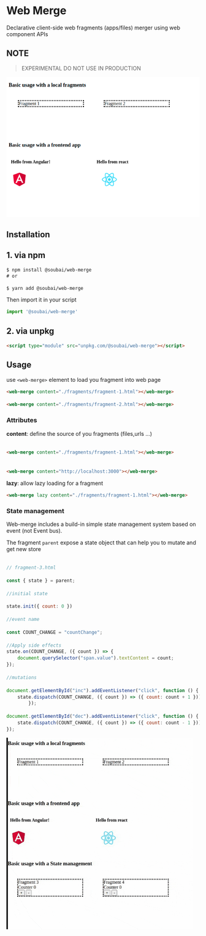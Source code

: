 # Web Merge

Declarative client-side web fragments (apps/files) merger using web component APIs

## NOTE
> EXPERIMENTAL DO NOT USE IN PRODUCTION


![](preview.png)



## Installation

## 1. via npm

```shell
$ npm install @soubai/web-merge
# or

$ yarn add @soubai/web-merge
```

Then import it in your script


```js
import '@soubai/web-merge'
```

## 2. via unpkg

```html
<script type="module" src="unpkg.com/@soubai/web-merge"></script>
```



## Usage

use `<web-merge>` element to load you fragment into web page

```html
<web-merge content="./fragments/fragment-1.html"></web-merge>

<web-merge content="./fragments/fragment-2.html"></web-merge>
```

### Attributes 

**content**: define the source of you fragments (files,urls ...)
```html

<web-merge content="./fragments/fragment-1.html"></web-merge>


<web-merge content="http://localhost:3000"></web-merge>

```


**lazy**: allow lazy loading for a fragment 

```html
<web-merge lazy content="./fragments/fragment-1.html"></web-merge>
```
### State management

Web-merge includes a build-in simple state management system based on event (not Event bus).

The fragment `parent` expose a state object that can help you to mutate and get new store 

```js
        
// fragment-3.html

const { state } = parent;

//initial state 

state.init({ count: 0 })

//event name 

const COUNT_CHANGE = "countChange";

//Apply side effects 
state.on(COUNT_CHANGE, ({ count }) => {
    document.querySelector("span.value").textContent = count;
});

//mutations 

document.getElementById("inc").addEventListener("click", function () {
    state.dispatch(COUNT_CHANGE, ({ count }) => ({ count: count + 1 }));
        });

document.getElementById("dec").addEventListener("click", function () {
    state.dispatch(COUNT_CHANGE, ({ count }) => ({ count: count - 1 }));
});

```


![](preview-2.gif)

